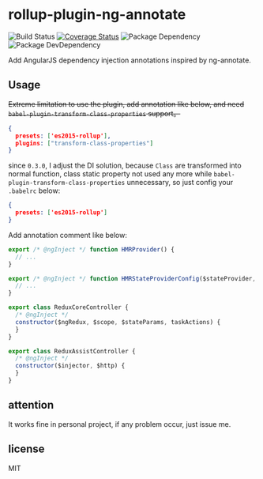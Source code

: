 # rollup-plugin-ng-annotate
![Build Status](https://img.shields.io/travis/bornkiller/rollup-plugin-ng-annotate/master.svg?style=flat)
[![Coverage Status](https://coveralls.io/repos/github/bornkiller/rollup-plugin-ng-annotate/badge.svg?branch=master)](https://coveralls.io/github/bornkiller/rollup-plugin-ng-annotate?branch=master)
![Package Dependency](https://david-dm.org/bornkiller/rollup-plugin-ng-annotate.svg?style=flat)
![Package DevDependency](https://david-dm.org/bornkiller/rollup-plugin-ng-annotate/dev-status.svg?style=flat)

Add AngularJS dependency injection annotations inspired by ng-annotate. 

## Usage
~~Extreme limitation to use the plugin, add annotation like below, and need `babel-plugin-transform-class-properties` support。~~

```json
{
  presets: ['es2015-rollup'],
  plugins: ["transform-class-properties"]
}
```

since `0.3.0`, I adjust the DI solution, because `Class` are transformed into normal function, class static property not used any more while `babel-plugin-transform-class-properties` unnecessary, so just config your `.babelrc` below: 

```json
{
  presets: ['es2015-rollup']
}
```

Add annotation comment like below:

```javascript
export /* @ngInject */ function HMRProvider() {
  // ...
}

export /* @ngInject */ function HMRStateProviderConfig($stateProvider, $hmrProvider) {
  // ...
}
```

```javascript
export class ReduxCoreController {
  /* @ngInject */
  constructor($ngRedux, $scope, $stateParams, taskActions) {
  }
}

export class ReduxAssistController {
  /* @ngInject */
  constructor($injector, $http) {
  }
}
```

## attention
It works fine in personal project, if any problem occur, just issue me.

## license
MIT
